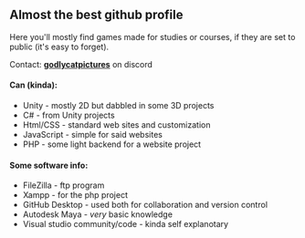 ## Almost the best github profile

Here you'll mostly find games made for studies or courses, if they are set to public (it's easy to forget).

Contact: <ins> **godlycatpictures**</ins> on discord

#### Can (kinda):
- Unity - mostly 2D but dabbled in some 3D projects
- C# - from Unity projects
- Html/CSS - standard web sites and customization
- JavaScript - simple for said websites
- PHP - some light backend for a website project

#### Some software info:
- FileZilla - ftp program
- Xampp - for the php project
- GitHub Desktop - used both for collaboration and version control
- Autodesk Maya - _very_ basic knowledge
- Visual studio community/code - kinda self explanotary
<!--
**Godlycatpictures/Godlycatpictures** is a ✨ _special_ ✨ repository because its `README.md` (this file) appears on your GitHub profile.

Here are some ideas to get you started:

- 🔭 I’m currently working on ...
- 🌱 I’m currently learning ...
- 👯 I’m looking to collaborate on ...
- 🤔 I’m looking for help with ...
- 💬 Ask me about ...
- 📫 How to reach me: ...
- 😄 Pronouns: ...
- ⚡ Fun fact: ...
-->
